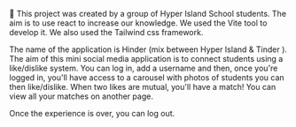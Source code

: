 💜 This project was created by a group of Hyper Island School students. The aim is to use react to increase our knowledge.
We used the Vite tool to develop it. We also used the Tailwind css framework. 

The name of the application is Hinder (mix between Hyper Island & Tinder ).
The aim of this mini social media application is to connect students using a like/dislike system.
You can log in, add a username and then, once you're logged in, you'll have access to a carousel with photos of students you can then like/dislike.
When two likes are mutual, you'll have a match! You can view all your matches on another page. 

Once the experience is over, you can log out. 
